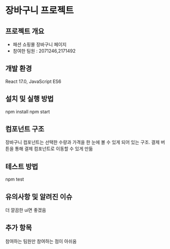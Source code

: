 # 장바구니 프로젝트

## 프로젝트 개요

- 패션 쇼핑몰 장바구니 페이지
- 참여한 팀원 : 2071246,2171492

## 개발 환경


React 17.0, JavaScript ES6

## 설치 및 실행 방법

npm install
npm start

## 컴포넌트 구조

장바구니 컴포넌트는 선택한 수량과 가격을 한 눈에 볼 수 있게 되어 있는 구조.
결제 버튼을 통해 결제 컴포넌트로 이동할 수 있게 만듦

## 테스트 방법


npm test


## 유의사항 및 알려진 이슈

더 깔끔한 ui면 좋겠음

## 추가 항목

참여하는 팀원만 참여하는 점이 아쉬움